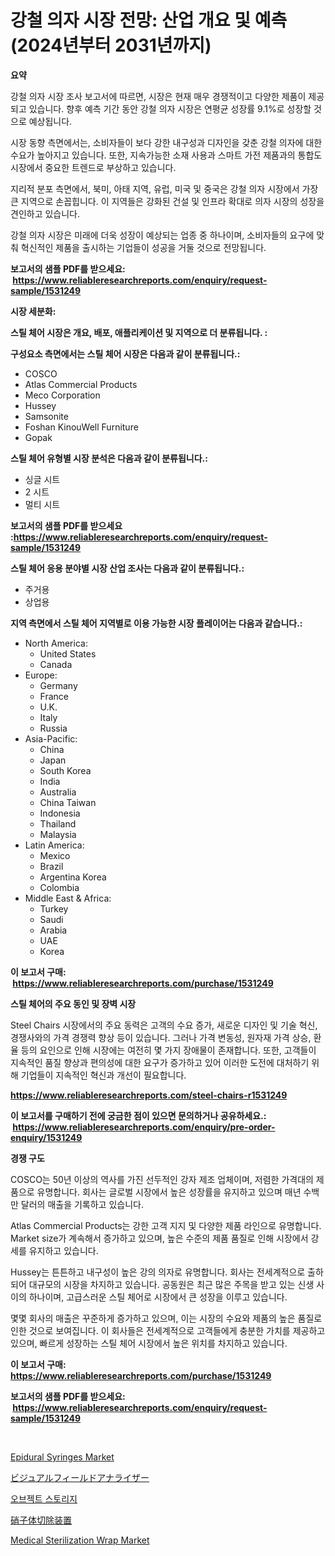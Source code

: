 <p><h1>강철 의자 시장 전망: 산업 개요 및 예측 (2024년부터 2031년까지)</h1></p><p><strong>요약</strong></p>
<p><p>강철 의자 시장 조사 보고서에 따르면, 시장은 현재 매우 경쟁적이고 다양한 제품이 제공되고 있습니다. 향후 예측 기간 동안 강철 의자 시장은 연평균 성장률 9.1%로 성장할 것으로 예상됩니다.</p><p>시장 동향 측면에서는, 소비자들이 보다 강한 내구성과 디자인을 갖춘 강철 의자에 대한 수요가 높아지고 있습니다. 또한, 지속가능한 소재 사용과 스마트 가전 제품과의 통합도 시장에서 중요한 트렌드로 부상하고 있습니다.</p><p>지리적 분포 측면에서, 북미, 아태 지역, 유럽, 미국 및 중국은 강철 의자 시장에서 가장 큰 지역으로 손꼽힙니다. 이 지역들은 강화된 건설 및 인프라 확대로 의자 시장의 성장을 견인하고 있습니다.</p><p>강철 의자 시장은 미래에 더욱 성장이 예상되는 업종 중 하나이며, 소비자들의 요구에 맞춰 혁신적인 제품을 출시하는 기업들이 성공을 거둘 것으로 전망됩니다.</p></p>
<p><strong>보고서의 샘플 PDF를 받으세요: &nbsp;<a href="https://www.reliableresearchreports.com/enquiry/request-sample/1531249">https://www.reliableresearchreports.com/enquiry/request-sample/1531249</a></strong></p>
<p><strong>시장 세분화:</strong></p>
<p><strong> 스틸 체어 시장은 개요, 배포, 애플리케이션 및 지역으로 더 분류됩니다. :</strong></p>
<p><strong>구성요소 측면에서는 스틸 체어 시장은 다음과 같이 분류됩니다.:</strong></p>
<p><ul><li>COSCO</li><li>Atlas Commercial Products</li><li>Meco Corporation</li><li>Hussey</li><li>Samsonite</li><li>Foshan KinouWell Furniture</li><li>Gopak</li></ul></p>
<p><strong> 스틸 체어 유형별 시장 분석은 다음과 같이 분류됩니다.:</strong></p>
<p><ul><li>싱글 시트</li><li>2 시트</li><li>멀티 시트</li></ul></p>
<p><strong>보고서의 샘플 PDF를 받으세요 :<a href="https://www.reliableresearchreports.com/enquiry/request-sample/1531249">https://www.reliableresearchreports.com/enquiry/request-sample/1531249</a></strong></p>
<p><strong> 스틸 체어 응용 분야별 시장 산업 조사는 다음과 같이 분류됩니다.:</strong></p>
<p><ul><li>주거용</li><li>상업용</li></ul></p>
<p><strong>지역 측면에서 스틸 체어 지역별로 이용 가능한 시장 플레이어는 다음과 같습니다.:</strong></p>
<p><ul>
    <li>
        North America:
        <ul>
            <li>United States</li>
            <li>Canada</li>
        </ul>
    </li>
    <li>
        Europe:
        <ul>
            <li>Germany</li>
            <li>France</li>
            <li>U.K.</li>
            <li>Italy</li>
            <li>Russia</li>
        </ul>
    </li>
    <li>
        Asia-Pacific:
        <ul>
            <li>China</li>
            <li>Japan</li>
            <li>South Korea</li>
            <li>India</li>
            <li>Australia</li>
            <li>China Taiwan</li>
            <li>Indonesia</li>
            <li>Thailand</li>
            <li>Malaysia</li>
        </ul>
    </li>
    <li>
        Latin America:
        <ul>
            <li>Mexico</li>
            <li>Brazil</li>
            <li>Argentina Korea</li>
            <li>Colombia</li>
        </ul>
    </li>
    <li>
        Middle East & Africa:
        <ul>
            <li>Turkey</li>
            <li>Saudi</li>
            <li>Arabia</li>
            <li>UAE</li>
            <li>Korea</li>
        </ul>
    </li>
    </ul></p>
<p><strong>이 보고서 구매: &nbsp;<a href="https://www.reliableresearchreports.com/purchase/1531249">https://www.reliableresearchreports.com/purchase/1531249</a></strong></p>
<p><strong>스틸 체어의 주요 동인 및 장벽 시장</strong></p>
<p><p>Steel Chairs 시장에서의 주요 동력은 고객의 수요 증가, 새로운 디자인 및 기술 혁신, 경쟁사와의 가격 경쟁력 향상 등이 있습니다. 그러나 가격 변동성, 원자재 가격 상승, 환율 등의 요인으로 인해 시장에는 여전히 몇 가지 장애물이 존재합니다. 또한, 고객들이 지속적인 품질 향상과 편의성에 대한 요구가 증가하고 있어 이러한 도전에 대처하기 위해 기업들이 지속적인 혁신과 개선이 필요합니다.</p></p>
<p><strong><a href="https://www.reliableresearchreports.com/steel-chairs-r1531249">https://www.reliableresearchreports.com/steel-chairs-r1531249</a></strong></p>
<p><strong>이 보고서를 구매하기 전에 궁금한 점이 있으면 문의하거나 공유하세요.: &nbsp;<a href="https://www.reliableresearchreports.com/enquiry/pre-order-enquiry/1531249">https://www.reliableresearchreports.com/enquiry/pre-order-enquiry/1531249</a></strong></p>
<p><strong>경쟁 구도</strong></p>
<p><p>COSCO는 50년 이상의 역사를 가진 선두적인 강자 제조 업체이며, 저렴한 가격대의 제품으로 유명합니다. 회사는 글로벌 시장에서 높은 성장률을 유지하고 있으며 매년 수백만 달러의 매출을 기록하고 있습니다.</p><p>Atlas Commercial Products는 강한 고객 지지 및 다양한 제품 라인으로 유명합니다. Market size가 계속해서 증가하고 있으며, 높은 수준의 제품 품질로 인해 시장에서 강세를 유지하고 있습니다.</p><p>Hussey는 튼튼하고 내구성이 높은 강의 의자로 유명합니다. 회사는 전세계적으로 출하되어 대규모의 시장을 차지하고 있습니다. 공동원은 최근 많은 주목을 받고 있는 신생 사이의 하나이며, 고급스러운 스틸 체어로 시장에서 큰 성장을 이루고 있습니다.</p><p>몇몇 회사의 매출은 꾸준하게 증가하고 있으며, 이는 시장의 수요와 제품의 높은 품질로 인한 것으로 보여집니다. 이 회사들은 전세계적으로 고객들에게 충분한 가치를 제공하고 있으며, 빠르게 성장하는 스틸 체어 시장에서 높은 위치를 차지하고 있습니다.</p></p>
<p><strong>이 보고서 구매: &nbsp; <a href="https://www.reliableresearchreports.com/purchase/1531249">https://www.reliableresearchreports.com/purchase/1531249</a></strong></p>
<p><strong>보고서의 샘플 PDF를 받으세요: &nbsp;<a href="https://www.reliableresearchreports.com/enquiry/request-sample/1531249">https://www.reliableresearchreports.com/enquiry/request-sample/1531249</a></strong><strong></strong></p>
<p>&nbsp;</p>
<p><p><a href="https://github.com/seekum/Market-Research-Report-List-2/blob/main/epidural-syringes-market.md">Epidural Syringes Market</a></p><p><a href="https://medium.com/@addyserr7687/%E8%A6%96%E9%87%8E%E5%88%86%E6%9E%90%E5%99%A8%E5%B8%82%E5%A0%B4-2031%E5%B9%B4%E3%81%BE%E3%81%A7%E3%81%AE%E3%83%88%E3%83%AC%E3%83%B3%E3%83%89-%E4%BA%88%E6%B8%AC-%E7%AB%B6%E4%BA%89%E5%88%86%E6%9E%90-05512d232ddc">ビジュアルフィールドアナライザー</a></p><p><a href="https://medium.com/@obiemante1922/%EA%B0%9D%EC%B2%B4-%EC%A0%80%EC%9E%A5%EC%86%8C-%EC%8B%9C%EC%9E%A5-%EA%B2%BD%EC%9F%81-%EB%B6%84%EC%84%9D-%EC%8B%9C%EC%9E%A5-%ED%8A%B8%EB%A0%8C%EB%93%9C-%EB%B0%8F-2031%EB%85%84%EA%B9%8C%EC%A7%80%EC%9D%98-%EC%A0%84%EB%A7%9D-ef3cb96c4be4">오브젝트 스토리지</a></p><p><a href="https://medium.com/@teridactyl90/%E7%A1%9D%E5%AD%90%E4%BD%93%E5%88%87%E9%99%A4%E8%A3%85%E7%BD%AE%E3%81%AE%E5%B8%82%E5%A0%B4-%E3%82%BF%E3%82%A4%E3%83%97-%E3%82%A2%E3%83%97%E3%83%AA%E3%82%B1%E3%83%BC%E3%82%B7%E3%83%A7%E3%83%B3-%E5%9C%B0%E7%90%86%E5%88%A5%E3%81%AE%E5%8C%85%E6%8B%AC%E7%9A%84%E8%A9%95%E4%BE%A1-e00cb6cb27d2">硝子体切除装置</a></p><p><a href="https://github.com/nancykennedykellievqfqt2/Market-Research-Report-List-2/blob/main/medical-sterilization-wrap-market.md">Medical Sterilization Wrap Market</a></p></p>
